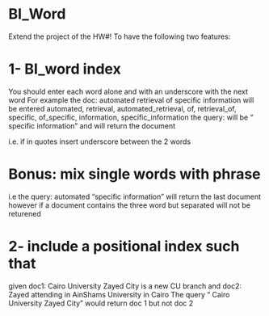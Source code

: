 # BI_Word
Extend the project of the HW#!  To have the following two features:

 # 1-  BI_word index   
 
 You should enter each word alone and  with an underscore with the next word
 For example
 the doc:   automated retrieval of specific information 
will be entered
 automated,  retrieval, automated_retrieval, of,  retrieval_of, specific, 
of_specific, information, specific_information 
the query: will be
 “ specific information”  and will return the document 
 
i.e. if in quotes insert underscore between the 2 words
# Bonus: mix single words with phrase 
i.e  the query:   automated  “specific information” 
will return the last document
 however if a document contains the three word but  separated will not be returened
 
# 2-  include a positional index such that 

given  doc1: Cairo  University Zayed City is a new CU branch 
and     doc2:  Zayed attending in AinShams University in Cairo
 The query “ Cairo  University Zayed City” would return doc 1 but not doc 2
